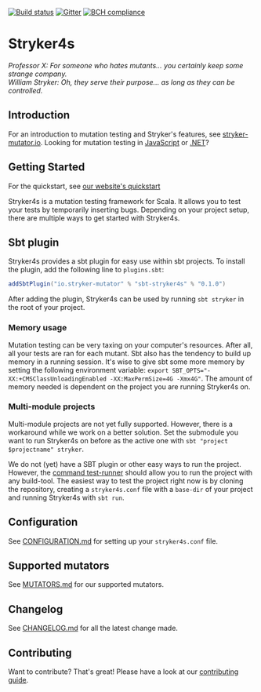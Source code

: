 [![Build status](https://img.shields.io/travis/stryker-mutator/stryker4s/master.svg)](https://travis-ci.org/stryker-mutator/stryker4s)
[![Gitter](https://badges.gitter.im/stryker-mutator/stryker.svg)](https://gitter.im/stryker-mutator/stryker4s?utm_source=badge&utm_medium=badge&utm_campaign=pr-badge)
[![BCH compliance](https://bettercodehub.com/edge/badge/stryker-mutator/stryker4s?branch=master)](https://bettercodehub.com/)

# Stryker4s

*Professor X: For someone who hates mutants... you certainly keep some strange company.*  
*William Stryker: Oh, they serve their purpose... as long as they can be controlled.*

## Introduction

For an introduction to mutation testing and Stryker's features, see [stryker-mutator.io](https://stryker-mutator.io/). Looking for mutation testing in [JavaScript](https://github.com/stryker-mutator/stryker) or [.NET](https://github.com/stryker-mutator/stryker-net)?

## Getting Started

For the quickstart, see [our website's quickstart](https://stryker-mutator.io/stryker4s/quickstart)

Stryker4s is a mutation testing framework for Scala. It allows you to test your tests by temporarily inserting bugs. Depending on your project setup, there are multiple ways to get started with Stryker4s.

## Sbt plugin

Stryker4s provides a sbt plugin for easy use within sbt projects. To install the plugin, add the following line to `plugins.sbt`:

```scala
addSbtPlugin("io.stryker-mutator" % "sbt-stryker4s" % "0.1.0")
```

After adding the plugin, Stryker4s can be used by running `sbt stryker` in the root of your project.

### Memory usage

Mutation testing can be very taxing on your computer's resources. After all, all your tests are ran for each mutant. Sbt also has the tendency to build up memory in a running session. It's wise to give sbt some more memory by setting the following environment variable: `export SBT_OPTS="-XX:+CMSClassUnloadingEnabled -XX:MaxPermSize=4G -Xmx4G"`. The amount of memory needed is dependent on the project you are running Stryker4s on.

### Multi-module projects

Multi-module projects are not yet fully supported. However, there is a workaround while we work on a better solution. Set the submodule you want to run Stryker4s on before as the active one with `sbt "project $projectname" stryker`.

We do not (yet) have a SBT plugin or other easy ways to run the project. However, the [command test-runner](docs/CONFIGURATION.md#test-runner) should allow you to run the project with any build-tool. The easiest way to test the project right now is by cloning the repository, creating a `stryker4s.conf` file with a `base-dir` of your project and running Stryker4s with `sbt run`.

## Configuration

See [CONFIGURATION.md](docs/CONFIGURATION.md) for setting up your `stryker4s.conf` file.

## Supported mutators

See [MUTATORS.md](docs/MUTATORS.md) for our supported mutators.

## Changelog
See [CHANGELOG.md](CHANGELOG.md) for all the latest change made.

## Contributing

Want to contribute? That's great! Please have a look at our [contributing guide](docs/CONTRIBUTING.md).
